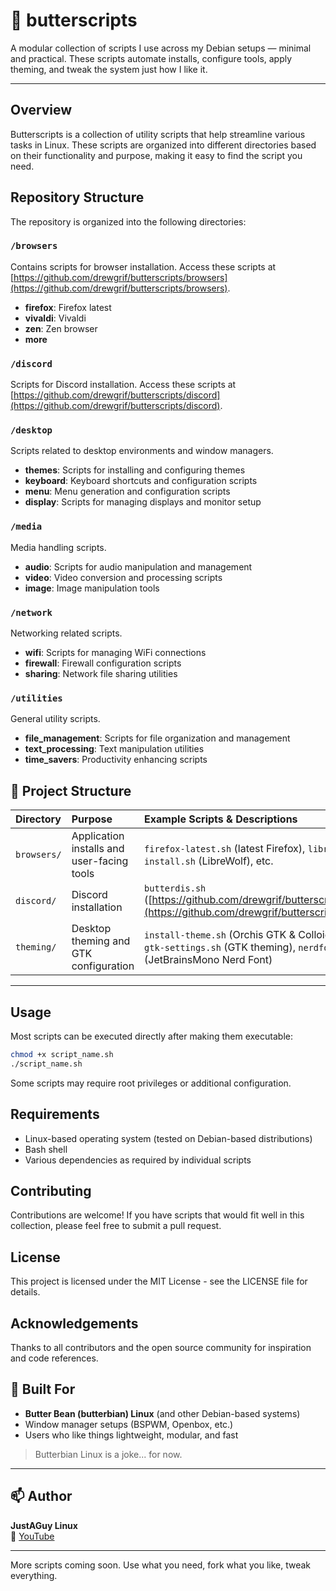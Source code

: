 # 🧈 butterscripts

A modular collection of scripts I use across my Debian setups — minimal and practical. These scripts automate installs, configure tools, apply theming, and tweak the system just how I like it.

---

## Overview

Butterscripts is a collection of utility scripts that help streamline various tasks in Linux. These scripts are organized into different directories based on their functionality and purpose, making it easy to find the script you need.

## Repository Structure

The repository is organized into the following directories:

### `/browsers`

Contains scripts for browser installation.  Access these scripts at [https://github.com/drewgrif/butterscripts/browsers](https://github.com/drewgrif/butterscripts/browsers).

- **firefox**: Firefox latest
- **vivaldi**: Vivaldi
- **zen**: Zen browser
- **more**

### `/discord`

Scripts for Discord installation. Access these scripts at [https://github.com/drewgrif/butterscripts/discord](https://github.com/drewgrif/butterscripts/discord).

### `/desktop`

Scripts related to desktop environments and window managers.

- **themes**: Scripts for installing and configuring themes
- **keyboard**: Keyboard shortcuts and configuration scripts
- **menu**: Menu generation and configuration scripts
- **display**: Scripts for managing displays and monitor setup

### `/media`

Media handling scripts.

- **audio**: Scripts for audio manipulation and management
- **video**: Video conversion and processing scripts
- **image**: Image manipulation tools

### `/network`

Networking related scripts.

- **wifi**: Scripts for managing WiFi connections
- **firewall**: Firewall configuration scripts
- **sharing**: Network file sharing utilities

### `/utilities`

General utility scripts.

- **file_management**: Scripts for file organization and management
- **text_processing**: Text manipulation utilities
- **time_savers**: Productivity enhancing scripts

## 📁 Project Structure

| Directory | Purpose | Example Scripts \& Descriptions |
| :-- | :-- | :-- |
| `browsers/` | Application installs and user-facing tools | `firefox-latest.sh` (latest Firefox), `librewolf-install.sh` (LibreWolf), etc. |
| `discord/` | Discord installation | `butterdis.sh` ([https://github.com/drewgrif/butterscripts/discord](https://github.com/drewgrif/butterscripts/discord) |
| `theming/` | Desktop theming and GTK configuration | `install-theme.sh` (Orchis GTK \& Colloid icons), `gtk-settings.sh` (GTK theming), `nerdfonts.sh` (JetBrainsMono Nerd Font) |

---

## Usage

Most scripts can be executed directly after making them executable:

```bash
chmod +x script_name.sh
./script_name.sh
```

Some scripts may require root privileges or additional configuration.

## Requirements

- Linux-based operating system (tested on Debian-based distributions)
- Bash shell
- Various dependencies as required by individual scripts

## Contributing

Contributions are welcome! If you have scripts that would fit well in this collection, please feel free to submit a pull request.

## License

This project is licensed under the MIT License - see the LICENSE file for details.

## Acknowledgements

Thanks to all contributors and the open source community for inspiration and code references.
## 🧈 Built For

- **Butter Bean (butterbian) Linux** (and other Debian-based systems)
- Window manager setups (BSPWM, Openbox, etc.)
- Users who like things lightweight, modular, and fast

> Butterbian Linux is a joke... for now.

---

## 📫 Author

**JustAGuy Linux**  
🎥 [YouTube](https://youtube.com/@JustAGuyLinux)  

---

More scripts coming soon. Use what you need, fork what you like, tweak everything.
```
